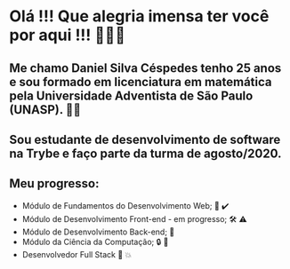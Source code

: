 # Olá !!! Que alegria imensa ter você por aqui !!! :star_struck::star_struck::star_struck:

## Me chamo Daniel Silva Céspedes tenho 25 anos e sou formado em licenciatura em matemática pela Universidade Adventista de São Paulo (UNASP). :man_student:
## Sou estudante de desenvolvimento de software na Trybe e faço parte da turma de agosto/2020. 

## Meu progresso: 

* Módulo de Fundamentos do Desenvolvimento Web; :1st_place_medal: :heavy_check_mark:
* Módulo de Desenvolvimento Front-end - em progresso; 	:hammer_and_wrench: :warning:
* Módulo de Desenvolvimento Back-end; :closed_lock_with_key: 
* Módulo da Ciência da Computação; :lock: :key:
* Desenvolvedor Full Stack :checkered_flag: :boom:
